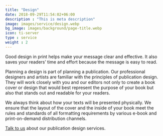 ```yaml
---
title: "Design"
date: 2018-09-29T11:54:02+06:00
description : "This is meta description"
image: images/service/design.webp
bg_image: images/background/page-title.webp
icon: ti-server
type : service
weight : 2
---
```


Good design in print helps make your message clear and effective. It also saves your readers’ time and effort because the message is easy to read.

Planning a design is part of planning a publication. Our professional designers and artists are familiar with the principles of publication design. They will work closely with you and our editors not only to create a book cover or design that would best represent the purpose of your book but also that stands out and readable for your readers.

We always think about how your texts will be presented physically. We ensure that the layout of the cover and the inside of your book meet the rules and standards of all formatting requirements by various e-book and print-on-demand distribution channels.

[Talk to us](/contact) about our publication design services.